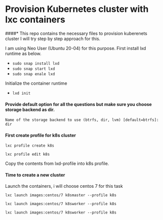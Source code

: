 # Provision Kubernetes cluster with lxc containers

####* This repo contains the necessary files to provision kuberenets cluster I will try step by step approach for this.

I am using Neo User (Ubuntu 20-04) for this purpose. First install lxd runtime as below.

* `sudo snap install lxd`
* `sudo snap start lxd`
* `sudo snap enale lxd`


Initialize the container runtime

* `lxd init`


#### Provide default option for all the questions but make sure you choose storage backend as dir.

`Name of the storage backend to use (btrfs, dir, lvm) [default=btrfs]: dir`


####

#### First create profile for k8s cluster

`lxc profile create k8s`

`lxc profile edit k8s`

Copy the contents from lxd-profile into k8s profile.

#### Time to create a new cluster

Launch the containers, i will choose centos 7 for this task

`lxc launch images:centos/7 k8smaster --profile k8s`

`lxc launch images:centos/7 k8sworker --profile k8s`

`lxc launch images:centos/7 k8sworker --profile k8s`
